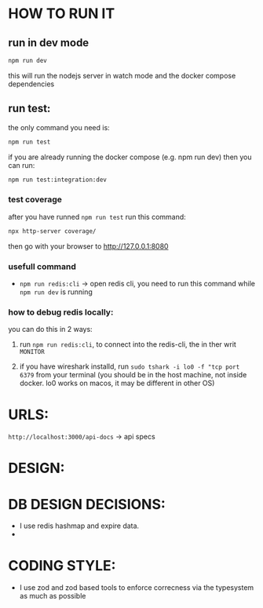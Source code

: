 # HOW TO RUN IT

## run in dev mode

```bash
npm run dev
```

this will run the nodejs server  in watch mode and the docker compose dependencies




## run test: 

the only command you need is: 

```bash
npm run test
```

if you are already running the docker compose (e.g. npm run dev) then you can run: 

```bash
npm run test:integration:dev
```

### test coverage

after you have runned `npm run test` run this command: 

```bash
npx http-server coverage/ 
```

then go with your browser to http://127.0.0.1:8080


### usefull command

- `npm run redis:cli` -> open redis cli, you need to run this command  while  `npm run dev` is running


### how to debug redis locally: 

you can do this in 2 ways: 

1. run `npm run redis:cli`, to connect into the redis-cli, the in ther writ `MONITOR`

2. if you have wireshark installd, run `sudo tshark -i lo0 -f "tcp port 6379` from your terminal (you should be in the host machine, not inside docker. lo0 works on macos, it may be different in other OS)



# URLS: 

`http://localhost:3000/api-docs` -> api specs




# DESIGN:

# DB DESIGN DECISIONS:
- I use redis hashmap and expire data. 
-  

# CODING STYLE:
- I use zod and zod based tools to enforce correcness via the typesystem as much as possible
